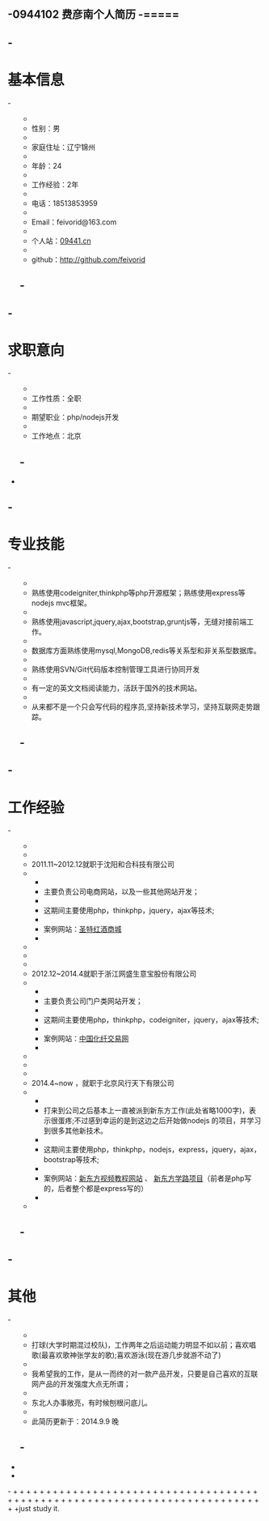 -0944102 费彦南个人简历
-=====
-
-<h1>基本信息</h1>
-
-<ul>
- <li>性别：男</li>
- <li>家庭住址：辽宁锦州</li>
- <li>年龄：24</li>
- <li>工作经验：2年</li>
- <li>电话：18513853959</li>
- <li>Email：feivorid@163.com</li>
- <li>个人站：<a href="http://09441.cn">09441.cn</a></li>
- <li>github：<a href="https://github.com/feivorid">http://github.com/feivorid</a></li>
-</ul>
-
-<h1>求职意向</h1>
-
-<ul>
- <li>工作性质：全职</li>
- <li>期望职业：php/nodejs开发</li>
- <li>工作地点：北京</li>
-</ul>
-
-
-<h1>专业技能</h1>
-
-<ol>
- <li>熟练使用codeigniter,thinkphp等php开源框架；熟练使用express等nodejs mvc框架。</li>
- <li>熟练使用javascript,jquery,ajax,bootstrap,gruntjs等，无缝对接前端工作。</li>
- <li>数据库方面熟练使用mysql,MongoDB,redis等关系型和非关系型数据库。</li>
- <li>熟练使用SVN/Git代码版本控制管理工具进行协同开发</li>
- <li>有一定的英文文档阅读能力，活跃于国外的技术网站。</li>
- <li>从来都不是一个只会写代码的程序员,坚持新技术学习，坚持互联网走势跟踪。</li>
-</ol>
-
-<h1>工作经验</h1>
-
-<ul>
- <li>
- 2011.11~2012.12就职于沈阳和合科技有限公司
- <ul>
- <li>主要负责公司电商网站，以及一些其他网站开发；</li>
- <li>这期间主要使用php，thinkphp，jquery，ajax等技术;</li>
- <li>案例网站：<a href="http://www.sysante.cn/" target="_blank">圣特红酒商城</a></li>
- </ul>
- </li>
- <li>
- 2012.12~2014.4就职于浙江网盛生意宝股份有限公司
- <ul>
- <li>主要负责公司门户类网站开发；</li>
- <li>这期间主要使用php，thinkphp，codeigniter，jquery，ajax等技术;</li>
- <li>案例网站：<a href="http://www.chinaccf.com/" target="_blank">中国化纤交易网</a></li>
- </ul>
- </li>
- <li>
- 2014.4~now ，就职于北京风行天下有限公司
- <ul>
- <li>打来到公司之后基本上一直被派到新东方工作(此处省略1000字)，表示很蛋疼;不过感到幸运的是到这边之后开始做nodejs 的项目，并学习到很多其他新技术。</li>
- <li>这期间主要使用php，thinkphp，nodejs，express，jquery，ajax，bootstrap等技术;</li>
- <li>案例网站：<a href="http://e.xdf.cn" target="_blank">新东方视频教程网站</a>&nbsp;、&nbsp;<a href="http://path.xdf.cn" target="_blank">新东方学路项目</a>（前者是php写的，后者整个都是express写的）</li>
- </ul>
- </li>
-</ul>
-
-<h1>其他</h1>
-
-<ul>
- <li>打球(大学时期混过校队)，工作两年之后运动能力明显不如以前；喜欢唱歌(最喜欢歌神张学友的歌);喜欢游泳(现在游几步就游不动了)</li>
- <li>我希望我的工作，是从一而终的对一款产品开发，只要是自己喜欢的互联网产品的开发强度大点无所谓；</li>
- <li>东北人办事敞亮，有时候刨根问底儿。</li>
- <li>此简历更新于：2014.9.9 晚</li>
-</ul>
-
-
-
-<!--just study it.-->
+<!--0944102 费彦南个人简历-->
+<!--=====-->
+
+<!--<h1>基本信息</h1>-->
+
+<!--<ul>-->
+<!-- <li>性别：男</li>-->
+<!-- <li>家庭住址：辽宁锦州</li>-->
+<!-- <li>年龄：24</li>-->
+<!-- <li>工作经验：2年</li>-->
+<!-- <li>电话：18513853959</li>-->
+<!-- <li>Email：feivorid@163.com</li>-->
+<!-- <li>个人站：<a href="http://09441.cn">09441.cn</a></li>-->
+<!-- <li>github：<a href="https://github.com/feivorid">http://github.com/feivorid</a></li>-->
+<!--</ul>-->
+
+<!--<h1>求职意向</h1>-->
+
+<!--<ul>-->
+<!-- <li>工作性质：全职</li>-->
+<!-- <li>期望职业：php/nodejs开发</li>-->
+<!-- <li>工作地点：北京</li>-->
+<!--</ul>-->
+
+
+<!--<h1>专业技能</h1>-->
+
+<!--<ol>-->
+<!-- <li>熟练使用codeigniter,thinkphp等php开源框架；熟练使用express等nodejs mvc框架。</li>-->
+<!-- <li>熟练使用javascript,jquery,ajax,bootstrap,gruntjs等，无缝对接前端工作。</li>-->
+<!-- <li>数据库方面熟练使用mysql,MongoDB,redis等关系型和非关系型数据库。</li>-->
+<!-- <li>熟练使用SVN/Git代码版本控制管理工具进行协同开发</li>-->
+<!-- <li>有一定的英文文档阅读能力，活跃于国外的技术网站。</li>-->
+<!-- <li>从来都不是一个只会写代码的程序员,坚持新技术学习，坚持互联网走势跟踪。</li>-->
+<!--</ol>-->
+
+<!--<h1>工作经验</h1>-->
+
+<!--<ul>-->
+<!-- <li>-->
+<!-- 2011.11~2012.12就职于沈阳和合科技有限公司-->
+<!-- <ul>-->
+<!-- <li>主要负责公司电商网站，以及一些其他网站开发；</li>-->
+<!-- <li>这期间主要使用php，thinkphp，jquery，ajax等技术;</li>-->
+<!-- <li>案例网站：<a href="http://www.sysante.cn/" target="_blank">圣特红酒商城</a></li>-->
+<!-- </ul>-->
+<!-- </li>-->
+<!-- <li>-->
+<!-- 2012.12~2014.4就职于浙江网盛生意宝股份有限公司-->
+<!-- <ul>-->
+<!-- <li>主要负责公司门户类网站开发；</li>-->
+<!-- <li>这期间主要使用php，thinkphp，codeigniter，jquery，ajax等技术;</li>-->
+<!-- <li>案例网站：<a href="http://www.chinaccf.com/" target="_blank">中国化纤交易网</a></li>-->
+<!-- </ul>-->
+<!-- </li>-->
+<!-- <li>-->
+<!-- 2014.4~now ，就职于北京风行天下有限公司-->
+<!-- <ul>-->
+<!-- <li>打来到公司之后基本上一直被派到新东方工作(此处省略1000字)，表示很蛋疼;不过感到幸运的是到这边之后开始做nodejs 的项目，并学习到很多其他新技术。</li>-->
+<!-- <li>这期间主要使用php，thinkphp，nodejs，express，jquery，ajax，bootstrap等技术;</li>-->
+<!-- <li>案例网站：<a href="http://e.xdf.cn" target="_blank">新东方视频教程网站</a>&nbsp;、&nbsp;<a href="http://path.xdf.cn" target="_blank">新东方学路项目</a>（前者是php写的，后者整个都是express写的）</li>-->
+<!-- </ul>-->
+<!-- </li>-->
+<!--</ul>-->
+
+<!--<h1>其他</h1>-->
+
+<!--<ul>-->
+<!-- <li>打球(大学时期混过校队)，工作两年之后运动能力明显不如以前；喜欢唱歌(最喜欢歌神张学友的歌);喜欢游泳(现在游几步就游不动了)</li>-->
+<!-- <li>我希望我的工作，是从一而终的对一款产品开发，只要是自己喜欢的互联网产品的开发强度大点无所谓；</li>-->
+<!-- <li>东北人办事敞亮，有时候刨根问底儿。</li>-->
+<!-- <li>此简历更新于：2014.9.9 晚</li>-->
+<!--</ul>-->
+
+
+
+just study it.
